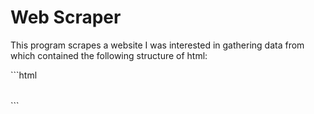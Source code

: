 <h1>Web Scraper</h1>

<p>
  This program scrapes a website I was interested in gathering data from which contained the following structure of html:
</p>
```html
<table>
  
</table>
```
